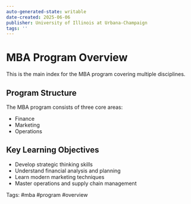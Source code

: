 ```yaml
---
auto-generated-state: writable
date-created: 2025-06-06
publisher: University of Illinois at Urbana-Champaign
tags: ''
---
```


# MBA Program Overview

This is the main index for the MBA program covering multiple disciplines.

## Program Structure

The MBA program consists of three core areas:

- Finance
- Marketing
- Operations

## Key Learning Objectives

- Develop strategic thinking skills
- Understand financial analysis and planning
- Learn modern marketing techniques
- Master operations and supply chain management

Tags: #mba #program #overview

